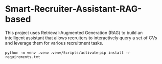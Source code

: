 # Smart-Recruiter-Assistant-RAG-based
This project uses Retrieval-Augmented Generation (RAG) to build an intelligent assistant that allows recruiters to interactively query a set of CVs and leverage them for various recruitment tasks.


`python -m venv .venv`
`.venv/Scripts/activate`
`pip install -r requirements.txt`